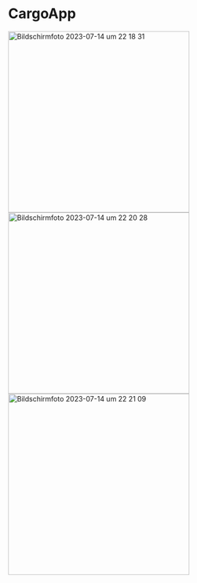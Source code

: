 # CargoApp


<img width="369" alt="Bildschirmfoto 2023-07-14 um 22 18 31" src="https://github.com/Iskhak04/calculator/assets/109889930/5cbe1bd8-cf16-43da-8ab5-6a730f72719b">

<img width="369" alt="Bildschirmfoto 2023-07-14 um 22 20 28" src="https://github.com/Iskhak04/calculator/assets/109889930/29dec8d9-4e80-4fd1-8b4f-e5540323980b">

<img width="369" alt="Bildschirmfoto 2023-07-14 um 22 21 09" src="https://github.com/Iskhak04/calculator/assets/109889930/f460d04e-3784-4f0b-b4f7-afa968eaea72">

